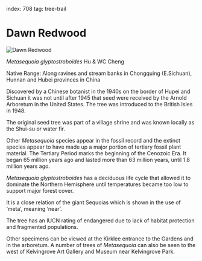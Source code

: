 index: 708
tag: tree-trail

# Dawn Redwood

![Dawn Redwood](dawn-redwood.jpg)

<p class="species-info"><em>Metasequoia glyptostroboides</em> Hu & WC Cheng</p>

Native Range: Along ravines and stream banks in Chongquing (E.Sichuan), Hunnan and Hubei provinces in China

Discovered by a Chinese botanist in the 1940s on the border of Hupei and Sichuan it was not until after 1945 that
  seed were received by the Arnold Arboretum in the United States. The tree was introduced to the British Isles in 1948.

The original seed tree was part of a village shrine and was known locally as the Shui-su or water fir.

Other _Metasequoia_ species appear in the fossil record and the extinct species appear to have made up a major portion
  of tertiary fossil plant material. The Tertiary Period marks the beginning of the Cenozoic Era.
  It began 65 million years ago and lasted more than 63 million years, until 1.8 million years ago.

_Metasequoia glyptostroboides_ has a deciduous life cycle that allowed it to dominate the Northern Hemisphere until
  temperatures became too low to support major forest cover.

It is a close relation of the giant Sequoias which is shown in the use of ‘meta’, meaning ‘near’.

The tree has an IUCN rating of endangered due to lack of habitat protection and fragmented populations.

Other specimens can be viewed at the Kirklee entrance to the Gardens and in the arboretum. A number of trees of
_Metasequoia_ can also be seen to the west of Kelvingrove Art Gallery and Museum near Kelvingrove Park.